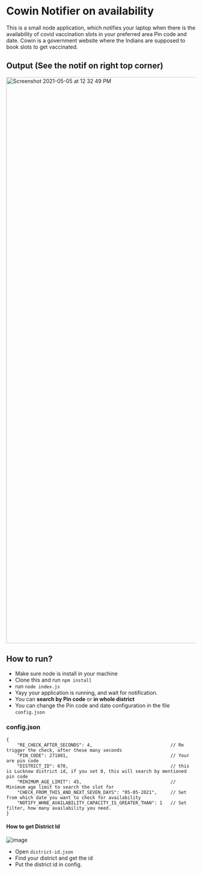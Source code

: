 # Cowin Notifier on availability

This is a small node application, which notifies your laptop when there is the availability of covid vaccination slots in your preferred area Pin code and date.
Cowin is a government website where the Indians are supposed to book slots to get vaccinated.

## Output (See the notif on right top corner)

<img width="1507" alt="Screenshot 2021-05-05 at 12 32 49 PM" src="https://user-images.githubusercontent.com/7925734/117106813-24df8b00-ad9e-11eb-9265-0801e75f035c.png">

## How to run?

- Make sure node is install in your machine
- Clone this and run `npm install`
- run `node index.js`
- Yayy your application is running, and wait for notification.
- You can **search by Pin code** or **in whole district**
- You can change the Pin code and date configuration in the file `config.json`

### config.json

```
{
    "RE_CHECK_AFTER_SECONDS": 4,                             // Re trigger the check, after these many seconds
    "PIN_CODE": 271801,                                      // Your are pin code
    "DISTRICT_ID": 670,                                      // this is Lucknow district id, if you set 0, this will search by mentioned pin code
    "MINIMUM_AGE_LIMIT": 45,                                 // Minimum age limit to search the slot for
    "CHECK_FROM_THIS_AND_NEXT_SEVEN_DAYS": "05-05-2021",     // Set from which date you want to check for availability
    "NOTIFY_WHNE_AVAILABILITY_CAPACITY_IS_GREATER_THAN": 1   // Set filter, how many availability you need.
}
```
#### How to get District Id

![image](https://user-images.githubusercontent.com/7925734/117567810-86c02d80-b0db-11eb-9031-55981ae5e853.png)


* Open `district-id.json`
* Find your district and get the id
* Put the district id in config.
